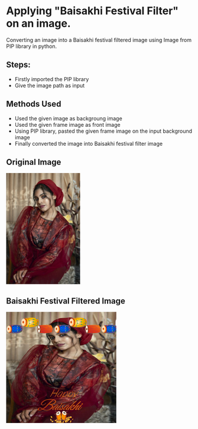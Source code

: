 # Applying "Baisakhi Festival Filter" on an image.

Converting an image into a Baisakhi festival filtered image using Image from PIP library in python.

## Steps:
* Firstly imported the PIP library 
* Give the image path as input

## Methods Used
* Used the given image as backgroung image
* Used the given frame image as front image
* Using PIP library, pasted the given frame image on the input background image 
* Finally converted the image into Baisakhi festival filter image


## Original Image
<img src="Images/Image.jpg" height="300px">

## Baisakhi Festival Filtered Image
<img src="Images/Baisakhi Festival Filtered Image.png" height="300px">
